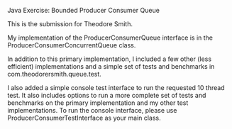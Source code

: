 Java Exercise: Bounded Producer Consumer Queue

This is the submission for Theodore Smith.

My implementation of the ProducerConsumerQueue interface is in the ProducerConsumerConcurrentQueue class.

In addition to this primary implementation, I included a few other (less efficient) implementations and a simple set of tests and benchmarks in com.theodorersmith.queue.test. 

I also added a simple console test interface to run the requested 10 thread test. It also includes options to run a more complete set of tests and benchmarks on the primary implementation and my other test implementations. To run the console interface, please use ProducerConsumerTestInterface as your main class.